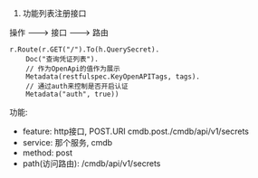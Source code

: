 1. 功能列表注册接口

操作 ---> 接口 ---> 路由
```
r.Route(r.GET("/").To(h.QuerySecret).
    Doc("查询凭证列表").
    // 作为OpenApi的值作为展示
    Metadata(restfulspec.KeyOpenAPITags, tags).
    // 通过auth来控制是否开启认证
    Metadata("auth", true))
```

功能:
 + feature: http接口,  POST.URI   cmdb.post./cmdb/api/v1/secrets
 + service: 那个服务, cmdb
 + method: post
 + path(访问路由): /cmdb/api/v1/secrets